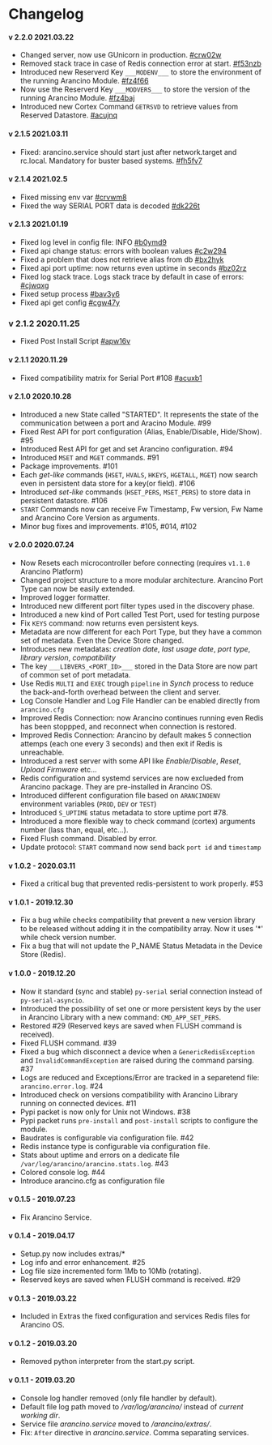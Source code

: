 # Changelog

#### v 2.2.0 2021.03.22
* Changed server, now use GUnicorn in production. [#crw02w](https://app.clickup.com/t/crw02w)
* Removed stack trace in case of Redis connection error at start. [#f53nzb](https://app.clickup.com/t/f53nzb)
* Introduced new Reserverd Key `___MODENV___` to store the environment of the running Arancino Module. [#fz4f66](https://app.clickup.com/t/fz4f66)
* Now use the Reserverd Key `___MODVERS___` to store the version of the running Arancino Module. [#fz4baj](https://app.clickup.com/t/fz4baj)
* Introduced new Cortex Command  `GETRSVD` to retrieve values from Reserved Datastore. [#acujnq](https://app.clickup.com/t/acujnq)

#### v 2.1.5 2021.03.11
* Fixed: arancino.service should start just after network.target and rc.local. Mandatory for buster based systems. [#fh5fv7](https://app.clickup.com/t/fh5fv7)

#### v 2.1.4 2021.02.5
* Fixed missing env var [#crvwm8](https://app.clickup.com/t/crvwm8)
* Fixed the way SERIAL PORT data is decoded [#dk226t](https://app.clickup.com/t/dk226t)

#### v 2.1.3 2021.01.19
* Fixed log level in config file: INFO [#b0ymd9](https://app.clickup.com/t/b0ymd9)
* Fixed api change status: errors with boolean values [#c2w294](https://app.clickup.com/t/c2w294)
* Fixed a problem that does not retrieve alias from db [#bx2hyk](https://app.clickup.com/t/bx2hyk)
* Fixed api port uptime: now returns even uptime in seconds [#bz02rz](https://app.clickup.com/t/bz02rz)
* Fixed log stack trace. Logs stack trace by default in case of errors: [#cjwqxg](https://app.clickup.com/t/cjwqxg)
* Fixed setup process [#bav3y6](https://app.clickup.com/t/bav3y6)
* Fixed api get config [#cgw47y](https://app.clickup.com/t/cgw47y)

### v 2.1.2 2020.11.25
* Fixed Post Install Script [#apw16v](https://app.clickup.com/t/apw16v)

#### v 2.1.1 2020.11.29
* Fixed compatibility matrix for Serial Port #108 [#acuxb1](https://app.clickup.com/t/acuxb1)

#### v 2.1.0 2020.10.28
* Introduced a new State called "STARTED". It represents the state of the communication between a port and Aracino Module. #99
* Fixed Rest API for port configuration (Alias, Enable/Disable, Hide/Show). #95
* Introduced Rest API for get and set Arancino configuration. #94
* Introduced `MSET` and `MGET` commands. #91
* Package improvements. #101
* Each *get-like* commands (`HSET`, `HVALS`, `HKEYS`, `HGETALL`, `MGET`) now search even in persistent data store for a key(or field). #106
* Introduced *set-like* commands (`HSET_PERS`, `MSET_PERS`) to store data in persistent datastore. #106
* `START` Commands now can receive Fw Timestamp, Fw version, Fw Name and Arancino Core Version as arguments.
* Minor bug fixes and improvements. #105, #014, #102

#### v 2.0.0 2020.07.24
* Now Resets each microcontroller before connecting (requires `v1.1.0` Arancino Platform)
* Changed project structure to a more modular architecture. Arancino Port Type can now be easily extended.
* Improved logger formatter.
* Introduced new different port filter types used in the discovery phase.
* Introduced a new kind of Port called Test Port, used for testing purpose
* Fix `KEYS` command: now returns even persistent keys.
* Metadata are now different for each Port Type, but they have a common set of metadata. Even the Device Store changed.
* Introduces new metadatas: _creation date_, _last usage date_, _port type_, _library version_, _compatibility_
* The key `___LIBVERS_<PORT_ID>___` stored in the Data Store are now part of common set of port metadata.
* Use Redis `MULTI` and `EXEC` trough `pipeline` in *Synch* process to reduce the back-and-forth overhead between the client and server. 
* Log Console Handler and Log File Handler can be enabled directly from `arancino.cfg`
* Improved Redis Connection: now Arancino continues running even Redis has been stoppped, and reconnect when connection is restored.
* Improved Redis Connection: Arancino by default makes 5 connection attemps (each one every 3 seconds) and then exit if Redis is unreachable.
* Introduced a rest server with some API like _Enable/Disable_, _Reset_, _Upload Firmware_ etc...
* Redis configuration and systemd services are now exclueded from Arancino package. They are pre-installed in Arancino OS. 
* Introduced different configuration file based on `ARANCINOENV` environment variables (`PROD`, `DEV` or `TEST`)
* Introduced `S_UPTIME` status metadata to store uptime port #78.
* Introduced a more flexible way to check command (cortex) arguments number (lass than, equal, etc...).
* Fixed Flush command. Disabled by error.
* Update protocol: `START` command now send back `port id` and `timestamp`

#### v 1.0.2 - 2020.03.11
* Fixed a critical bug that prevented redis-persistent to work properly. #53

#### v 1.0.1 - 2019.12.30
* Fix a bug while checks compatibility that prevent a new version library to be released without adding it in the compatibility array. Now it uses '*' while check version number.
* Fix a bug that will not update the P_NAME Status Metadata in the Device Store (Redis).

#### v 1.0.0 - 2019.12.20
* Now it standard (sync and stable) `py-serial` serial connection instead of `py-serial-asyncio`.
* Introduced the possibility of set one or more persistent keys by the user in Arancino Library with a new command: `CMD_APP_SET_PERS`.
* Restored #29 (Reserved keys are saved when FLUSH command is received).
* Fixed FLUSH command. #39
* Fixed a bug which disconnect a device when a `GenericRedisException` and `InvalidCommandException` are raised during the command parsing. #37
* Logs are reduced and Exceptions/Error are tracked in a separetend file: `arancino.error.log`. #24
* Introduced check on versions compatibility with Arancino Library running on connected devices. #11
* Pypi packet is now only for Unix not Windows. #38
* Pypi packet runs `pre-install` and `post-install` scripts to configure the module.
* Baudrates is configurable via configuration file. #42
* Redis instance type is configurable via configuration file.
* Stats about uptime and errors on a dedicate file `/var/log/arancino/arancino.stats.log`. #43
* Colored console log. #44
* Introduce arancino.cfg as configuration file

#### v 0.1.5 - 2019.07.23
* Fix Arancino Service.

#### v 0.1.4 - 2019.04.17
* Setup.py now includes extras/*
* Log info and error enhancement. #25
* Log file size incremented form 1Mb to 10Mb (rotating).
* Reserved keys are saved when FLUSH command is received. #29

#### v 0.1.3 - 2019.03.22
* Included in Extras the fixed configuration and services Redis files for Arancino OS.

#### v 0.1.2 - 2019.03.20
* Removed python interpreter from the start.py script.

#### v 0.1.1 - 2019.03.20
* Console log handler removed (only file handler by default).
* Default file log path moved to _/var/log/arancino/_ instead of _current working dir_.
* Service file _arancino.service_ moved to _<dist-packages>/arancino/extras/_.
* Fix: `After` directive in _arancino.service_. Comma separating services.
